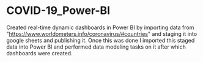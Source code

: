 # COVID-19_Power-BI

Created real-time dynamic dashboards in Power BI by importing data from "https://www.worldometers.info/coronavirus/#countries" and staging it into google sheets and publishing it. Once this was done I imported this staged data into Power BI and performed data modeling tasks on it after which dashboards were created.
